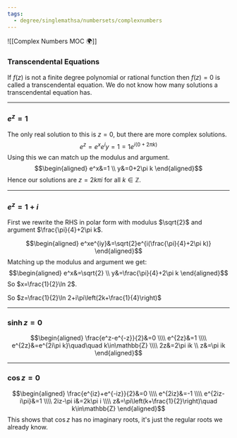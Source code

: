 ```yaml
---
tags:
  - degree/singlemathsa/numbersets/complexnumbers
---
```

![[Complex Numbers MOC 🌍]]
### Transcendental Equations

If $f(z)$ is not a finite degree polynomial or rational function then $f(z)=0$ is called a transcendental equation.
We do not know how many solutions a transcendental equation has.

---
### $e^z=1$

The only real solution to this is $z=0$, but there are more complex solutions.
$$e^z=e^xe^iy=1=1e^{i(0+2\pi k)}$$
Using this we can match up the modulus and argument.
$$\begin{aligned}
e^x&=1 \\
y&=0+2\pi k
\end{aligned}$$
Hence our solutions are $z=2k\pi i$ for all $k\in\mathbb{Z}$.

---
### $e^z=1+i$

First we rewrite the RHS in polar form with modulus $\sqrt{2}$ and argument $\frac{\pi}{4}+2\pi k$.

$$\begin{aligned}
e^xe^{iy}&=\sqrt{2}e^{i(\frac{\pi}{4}+2\pi k)}
\end{aligned}$$
Matching up the modulus and argument we get:
$$\begin{aligned}
e^x&=\sqrt{2} \\
y&=\frac{\pi}{4}+2\pi k
\end{aligned}$$
So $x=\frac{1}{2}\ln 2$.

So $z=\frac{1}{2}\ln 2+i\pi\left(2k+\frac{1}{4}\right)$

---
### $\sinh z=0$

$$\begin{aligned}
\frac{e^z-e^{-z}}{2}&=0 \\\\
e^{2z}&=1 \\\\
e^{2z}&=e^{2i\pi k}\quad\quad k\in\mathbb{Z} \\\\
2z&=2\pi ik \\
z&=\pi ik
\end{aligned}$$

---
### $\cos z=0$

$$\begin{aligned}
\frac{e^{iz}+e^{-iz}}{2}&=0 \\\\
e^{2iz}&=-1 \\\\
e^{2iz-i\pi}&=1 \\\\
2iz-\pi i&=2k\pi i \\\\
z&=\pi\left(k+\frac{1}{2}\right)\quad k\in\mathbb{Z}
\end{aligned}$$
This shows that $\cos z$ has no imaginary roots, it's just the regular roots we already know.